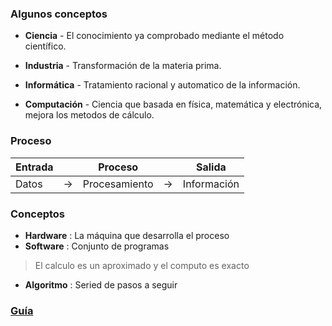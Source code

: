 ### Algunos conceptos

- **Ciencia** - El conocimiento ya comprobado mediante el método científico.

- **Industria** - Transformación de la materia prima.

- **Informática** - Tratamiento racional y automatico de la información.

- **Computación** - Ciencia que basada en física, matemática y electrónica, mejora los metodos de cálculo.

### Proceso

Entrada |  | Proceso |  | Salida
----- | -- | ------------- | -- | -----------
Datos | -> | Procesamiento | -> | Información

### Conceptos

- **Hardware** : La máquina que desarrolla el proceso
- **Software** : Conjunto de programas

> El calculo es un aproximado y el computo es exacto

- **Algoritmo** : Seried de pasos a seguir

### [Guía](https://drive.google.com/file/d/0BxRqyCGTplPfSFFGOTJCbmhEMVNjaWxvanNhblo1RkY4bHZv/view?resourcekey=0-KaJHLjJ0n84dMZSweRUIgg)


